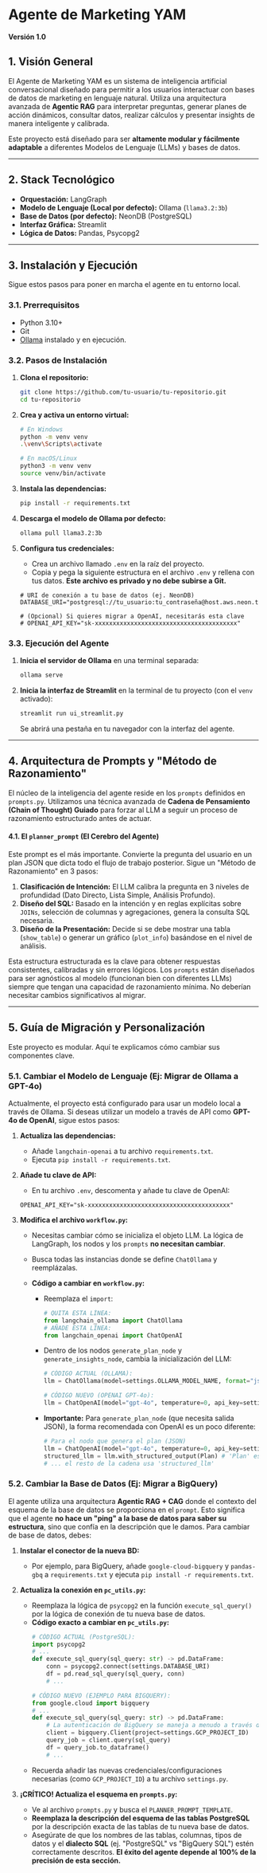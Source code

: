 # Agente de Marketing YAM

**Versión 1.0**

## 1. Visión General

El Agente de Marketing YAM es un sistema de inteligencia artificial conversacional diseñado para permitir a los usuarios interactuar con bases de datos de marketing en lenguaje natural. Utiliza una arquitectura avanzada de **Agentic RAG** para interpretar preguntas, generar planes de acción dinámicos, consultar datos, realizar cálculos y presentar insights de manera inteligente y calibrada.

Este proyecto está diseñado para ser **altamente modular y fácilmente adaptable** a diferentes Modelos de Lenguaje (LLMs) y bases de datos.

---

## 2. Stack Tecnológico

*   **Orquestación:** LangGraph
*   **Modelo de Lenguaje (Local por defecto):** Ollama (`llama3.2:3b`)
*   **Base de Datos (por defecto):** NeonDB (PostgreSQL)
*   **Interfaz Gráfica:** Streamlit
*   **Lógica de Datos:** Pandas, Psycopg2

---

## 3. Instalación y Ejecución

Sigue estos pasos para poner en marcha el agente en tu entorno local.

### **3.1. Prerrequisitos**

*   Python 3.10+
*   Git
*   [Ollama](https://ollama.com/) instalado y en ejecución.

### **3.2. Pasos de Instalación**

1.  **Clona el repositorio:**
    ```bash
    git clone https://github.com/tu-usuario/tu-repositorio.git
    cd tu-repositorio
    ```

2.  **Crea y activa un entorno virtual:**
    ```bash
    # En Windows
    python -m venv venv
    .\venv\Scripts\activate

    # En macOS/Linux
    python3 -m venv venv
    source venv/bin/activate
    ```

3.  **Instala las dependencias:**
    ```bash
    pip install -r requirements.txt
    ```

4.  **Descarga el modelo de Ollama por defecto:**
    ```bash
    ollama pull llama3.2:3b
    ```

5.  **Configura tus credenciales:**
    *   Crea un archivo llamado `.env` en la raíz del proyecto.
    *   Copia y pega la siguiente estructura en el archivo `.env` y rellena con tus datos. **Este archivo es privado y no debe subirse a Git.**
      ```env
      # URI de conexión a tu base de datos (ej. NeonDB)
      DATABASE_URI="postgresql://tu_usuario:tu_contraseña@host.aws.neon.tech/neondb"
      
      # (Opcional) Si quieres migrar a OpenAI, necesitarás esta clave
      # OPENAI_API_KEY="sk-xxxxxxxxxxxxxxxxxxxxxxxxxxxxxxxxxxxxxxxx"
      ```

### **3.3. Ejecución del Agente**

1.  **Inicia el servidor de Ollama** en una terminal separada:
    ```bash
    ollama serve
    ```

2.  **Inicia la interfaz de Streamlit** en la terminal de tu proyecto (con el `venv` activado):
    ```bash
    streamlit run ui_streamlit.py
    ```
    Se abrirá una pestaña en tu navegador con la interfaz del agente.

---

## 4. Arquitectura de Prompts y "Método de Razonamiento"

El núcleo de la inteligencia del agente reside en los `prompts` definidos en `prompts.py`. Utilizamos una técnica avanzada de **Cadena de Pensamiento (Chain of Thought) Guiado** para forzar al LLM a seguir un proceso de razonamiento estructurado antes de actuar.

#### **4.1. El `planner_prompt` (El Cerebro del Agente)**
Este prompt es el más importante. Convierte la pregunta del usuario en un plan JSON que dicta todo el flujo de trabajo posterior. Sigue un "Método de Razonamiento" en 3 pasos:
1.  **Clasificación de Intención:** El LLM calibra la pregunta en 3 niveles de profundidad (Dato Directo, Lista Simple, Análisis Profundo).
2.  **Diseño del SQL:** Basado en la intención y en reglas explícitas sobre `JOINs`, selección de columnas y agregaciones, genera la consulta SQL necesaria.
3.  **Diseño de la Presentación:** Decide si se debe mostrar una tabla (`show_table`) o generar un gráfico (`plot_info`) basándose en el nivel de análisis.

Esta estructura estructurada es la clave para obtener respuestas consistentes, calibradas y sin errores lógicos. Los `prompts` están diseñados para ser agnósticos al modelo (funcionan bien con diferentes LLMs) siempre que tengan una capacidad de razonamiento mínima. No deberían necesitar cambios significativos al migrar.

---

## 5. Guía de Migración y Personalización

Este proyecto es modular. Aquí te explicamos cómo cambiar sus componentes clave.

### **5.1. Cambiar el Modelo de Lenguaje (Ej: Migrar de Ollama a GPT-4o)**

Actualmente, el proyecto está configurado para usar un modelo local a través de Ollama. Si deseas utilizar un modelo a través de API como **GPT-4o de OpenAI**, sigue estos pasos:

1.  **Actualiza las dependencias:**
    *   Añade `langchain-openai` a tu archivo `requirements.txt`.
    *   Ejecuta `pip install -r requirements.txt`.

2.  **Añade tu clave de API:**
    *   En tu archivo `.env`, descomenta y añade tu clave de OpenAI:
      ```env
      OPENAI_API_KEY="sk-xxxxxxxxxxxxxxxxxxxxxxxxxxxxxxxxxxxxxxxx"
      ```

3.  **Modifica el archivo `workflow.py`:**
    *   Necesitas cambiar cómo se inicializa el objeto LLM. La lógica de LangGraph, los nodos y los `prompts` **no necesitan cambiar**.

    *   Busca todas las instancias donde se define `ChatOllama` y reemplázalas.

    *   **Código a cambiar en `workflow.py`:**
        *   Reemplaza el `import`:
            ```python
            # QUITA ESTA LÍNEA:
            from langchain_ollama import ChatOllama
            # AÑADE ESTA LÍNEA:
            from langchain_openai import ChatOpenAI
            ```
        *   Dentro de los nodos `generate_plan_node` y `generate_insights_node`, cambia la inicialización del LLM:
            ```python
            # CÓDIGO ACTUAL (OLLAMA):
            llm = ChatOllama(model=settings.OLLAMA_MODEL_NAME, format="json", temperature=0)

            # CÓDIGO NUEVO (OPENAI GPT-4o):
            llm = ChatOpenAI(model="gpt-4o", temperature=0, api_key=settings.OPENAI_API_KEY)
            ```
        *   **Importante:** Para `generate_plan_node` (que necesita salida JSON), la forma recomendada con OpenAI es un poco diferente:
            ```python
            # Para el nodo que genera el plan (JSON)
            llm = ChatOpenAI(model="gpt-4o", temperature=0, api_key=settings.OPENAI_API_KEY)
            structured_llm = llm.with_structured_output(Plan) # 'Plan' es tu clase Pydantic
            # ... el resto de la cadena usa 'structured_llm'
            ```

### **5.2. Cambiar la Base de Datos (Ej: Migrar a BigQuery)**

El agente utiliza una arquitectura **Agentic RAG + CAG** donde el contexto del esquema de la base de datos se proporciona en el `prompt`. Esto significa que el agente **no hace un "ping" a la base de datos para saber su estructura**, sino que confía en la descripción que le damos. Para cambiar de base de datos, debes:

1.  **Instalar el conector de la nueva BD:**
    *   Por ejemplo, para BigQuery, añade `google-cloud-bigquery` y `pandas-gbq` a `requirements.txt` y ejecuta `pip install -r requirements.txt`.

2.  **Actualiza la conexión en `pc_utils.py`:**
    *   Reemplaza la lógica de `psycopg2` en la función `execute_sql_query()` por la lógica de conexión de tu nueva base de datos.
    *   **Código exacto a cambiar en `pc_utils.py`:**
        ```python
        # CÓDIGO ACTUAL (PostgreSQL):
        import psycopg2
        # ...
        def execute_sql_query(sql_query: str) -> pd.DataFrame:
            conn = psycopg2.connect(settings.DATABASE_URI)
            df = pd.read_sql_query(sql_query, conn)
            # ...
        
        # CÓDIGO NUEVO (EJEMPLO PARA BIGQUERY):
        from google.cloud import bigquery
        # ...
        def execute_sql_query(sql_query: str) -> pd.DataFrame:
            # La autenticación de BigQuery se maneja a menudo a través de variables de entorno (gcloud auth)
            client = bigquery.Client(project=settings.GCP_PROJECT_ID)
            query_job = client.query(sql_query)
            df = query_job.to_dataframe()
            # ...
        ```
    *   Recuerda añadir las nuevas credenciales/configuraciones necesarias (como `GCP_PROJECT_ID`) a tu archivo `settings.py`.

3.  **¡CRÍTICO! Actualiza el esquema en `prompts.py`:**
    *   Ve al archivo `prompts.py` y busca el `PLANNER_PROMPT_TEMPLATE`.
    *   **Reemplaza la descripción del esquema de las tablas PostgreSQL** por la descripción exacta de las tablas de tu nueva base de datos.
    *   Asegúrate de que los nombres de las tablas, columnas, tipos de datos y el **dialecto SQL** (ej. "PostgreSQL" vs "BigQuery SQL") estén correctamente descritos. **El éxito del agente depende al 100% de la precisión de esta sección.**